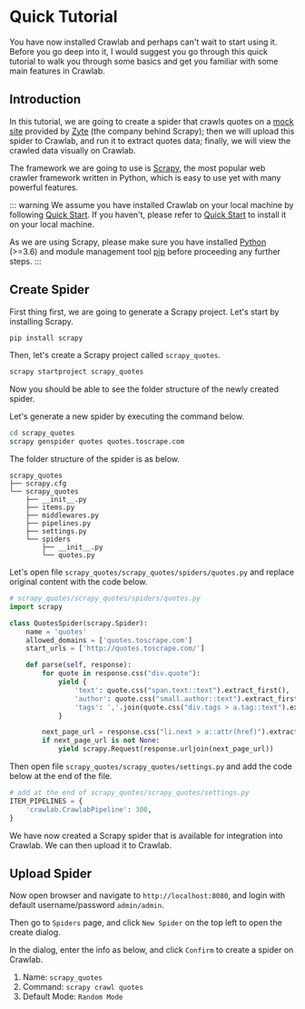 # Quick Tutorial

You have now installed Crawlab and perhaps can't wait to start using it. Before you go deep into it, I would suggest you go through this quick tutorial to walk you through some basics and get you familiar with some main features in Crawlab.

## Introduction

In this tutorial, we are going to create a spider that crawls quotes on a [mock site](http://quotes.toscrape.com/) provided by [Zyte](https://www.zyte.com/) (the company behind Scrapy); then we will upload this spider to Crawlab, and run it to extract quotes data; finally, we will view the crawled data visually on Crawlab.

The framework we are going to use is [Scrapy](https://scrapy.org/), the most popular web crawler framework written in Python, which is easy to use yet with many powerful features.

::: warning
We assume you have installed Crawlab on your local machine by following [Quick Start](../quick-start). If you haven't, please refer to [Quick Start](../quick-start) to install it on your local machine.

As we are using Scrapy, please make sure you have installed [Python](https://www.python.org/) (>=3.6) and module management tool [pip](https://pip.pypa.io/en/stable/installation/) before proceeding any further steps.
:::

## Create Spider

First thing first, we are going to generate a Scrapy project. Let's start by installing Scrapy. 

```bash
pip install scrapy
```

Then, let's create a Scrapy project called `scrapy_quotes`.

```bash
scrapy startproject scrapy_quotes
```

Now you should be able to see the folder structure of the newly created spider.

Let's generate a new spider by executing the command below.

```bash
cd scrapy_quotes
scrapy genspider quotes quotes.toscrape.com
```

The folder structure of the spider is as below.

```
scrapy_quotes
├── scrapy.cfg
└── scrapy_quotes
    ├── __init__.py
    ├── items.py
    ├── middlewares.py
    ├── pipelines.py
    ├── settings.py
    └── spiders
        ├── __init__.py
        └── quotes.py
```

Let's open file `scrapy_quotes/scrapy_quotes/spiders/quotes.py` and replace original content with the code below.

```python
# scrapy_quotes/scrapy_quotes/spiders/quotes.py
import scrapy

class QuotesSpider(scrapy.Spider):
    name = 'quotes'
    allowed_domains = ['quotes.toscrape.com']
    start_urls = ['http://quotes.toscrape.com/']

    def parse(self, response):
        for quote in response.css("div.quote"):
            yield {
                'text': quote.css("span.text::text").extract_first(),
                'author': quote.css("small.author::text").extract_first(),
                'tags': ','.join(quote.css("div.tags > a.tag::text").extract())
            }

        next_page_url = response.css("li.next > a::attr(href)").extract_first()
        if next_page_url is not None:
            yield scrapy.Request(response.urljoin(next_page_url))
```

Then open file `scrapy_quotes/scrapy_quotes/settings.py` and add the code below at the end of the file.

```python
# add at the end of scrapy_quotes/scrapy_quotes/settings.py
ITEM_PIPELINES = {
    'crawlab.CrawlabPipeline': 300,
}
```

We have now created a Scrapy spider that is available for integration into Crawlab. We can then upload it to Crawlab.

## Upload Spider

Now open browser and navigate to `http://localhost:8080`, and login with default username/password `admin/admin`. 

Then go to `Spiders` page, and click `New Spider` on the top left to open the create dialog. 

In the dialog, enter the info as below, and click `Confirm` to create a spider on Crawlab.
1. Name: `scrapy_quotes`
2. Command: `scrapy crawl quotes`
3. Default Mode: `Random Mode`

